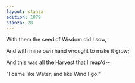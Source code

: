 ```yaml
---
layout: stanza
edition: 1879
stanza: 28
---
```


With them the seed of Wisdom did I sow,

And with mine own hand wrought to make it grow;

And this was all the Harvest that I reap'd--

"I came like Water, and like Wind I go."